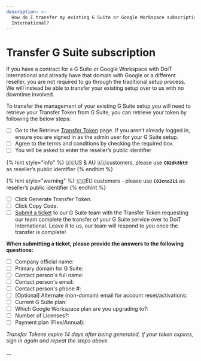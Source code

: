 ```yaml
---
description: >-
  How do I transfer my existing G Suite or Google Workspace subscription to DoiT
  International?
---
```


# Transfer G Suite subscription

If you have a contract for a G Suite or Google Workspace with DoiT International and already have that domain with Google or a different reseller, you are not required to go through the traditional setup process. We will instead be able to transfer your existing setup over to us with no downtime involved.

To transfer the management of your existing G Suite setup you will need to retrieve your Transfer Token from G Suite, you can retrieve your token by following the below steps:

* [ ] Go to the Retrieve [Transfer Token](http://admin.google.com/TransferToken) page. If you aren’t already logged in, ensure you are signed in as the admin user for your G Suite setup.
* [ ] Agree to the terms and conditions by checking the required box.
* [ ] You will be asked to enter the reseller’s public identifier

{% hint style="info" %}
🇺🇸US & AU 🇦🇺customers, please use **`C02dk8ht9`** as reseller’s public identifier
{% endhint %}

{% hint style="warning" %}
🇪🇺EU customers - please use **`C03cno21i`** as reseller’s public identifier
{% endhint %}

* [ ] Click Generate Transfer Token.
* [ ] Click Copy Code.
* [ ] [Submit a ticket](http://support.doit-intl.com/) to our G Suite team with the Transfer Token requesting our team complete the transfer of your G Suite service over to DoiT International. Leave it to us, our team will respond to you once the transfer is complete! 

**When submitting a ticket, please provide the answers to the following questions:**

* [ ] Company official name: 
* [ ] Primary domain for G Suite: 
* [ ] Contact person's full name:
* [ ] Contact person's email:
* [ ] Contact person's phone \#:
* [ ] \[Optional\] Alternate \(non-domain\) email for account reset/activations:
* [ ] Current G Suite plan:
* [ ] Which Google Workspace plan are you upgrading to?:
* [ ] Number of Licenses?:
* [ ] Payment plan \(Flex/Annual\):

_Transfer Tokens expire 14 days after being generated, if your token expires, sign in again and repeat the steps above._ 

\_\_

